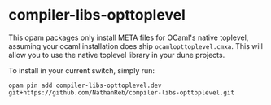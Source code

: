# compiler-libs-opttoplevel

This opam packages only install META files for OCaml's native toplevel, assuming
your ocaml installation does ship `ocamlopttoplevel.cmxa`. This will allow you
to use the native toplevel library in your dune projects.

To install in your current switch, simply run:
```
opam pin add compiler-libs-opttoplevel.dev git+https://github.com/NathanReb/compiler-libs-opttoplevel.git
```
